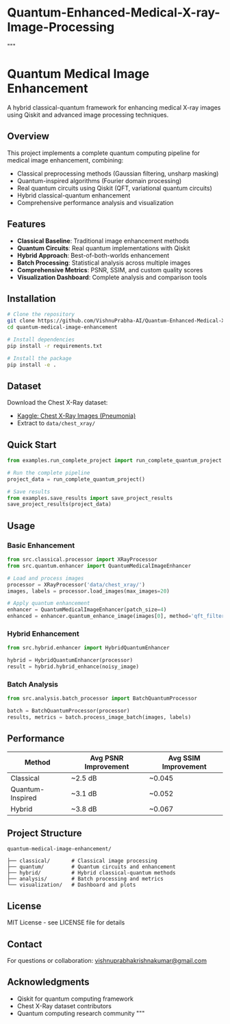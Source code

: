 # Quantum-Enhanced-Medical-X-ray-Image-Processing

"""
# Quantum Medical Image Enhancement

A hybrid classical-quantum framework for enhancing medical X-ray images using Qiskit and advanced image processing techniques.

## Overview

This project implements a complete quantum computing pipeline for medical image enhancement, combining:
- Classical preprocessing methods (Gaussian filtering, unsharp masking)
- Quantum-inspired algorithms (Fourier domain processing)
- Real quantum circuits using Qiskit (QFT, variational quantum circuits)
- Hybrid classical-quantum enhancement
- Comprehensive performance analysis and visualization

## Features

- **Classical Baseline**: Traditional image enhancement methods
- **Quantum Circuits**: Real quantum implementations with Qiskit
- **Hybrid Approach**: Best-of-both-worlds enhancement
- **Batch Processing**: Statistical analysis across multiple images
- **Comprehensive Metrics**: PSNR, SSIM, and custom quality scores
- **Visualization Dashboard**: Complete analysis and comparison tools

## Installation

```bash
# Clone the repository
git clone https://github.com/VishnuPrabha-AI/Quantum-Enhanced-Medical-X-ray-Image-Processing.git
cd quantum-medical-image-enhancement

# Install dependencies
pip install -r requirements.txt

# Install the package
pip install -e .
```

## Dataset

Download the Chest X-Ray dataset:
- [Kaggle: Chest X-Ray Images (Pneumonia)](https://www.kaggle.com/datasets/paultimothymooney/chest-xray-pneumonia)
- Extract to `data/chest_xray/`

## Quick Start

```python
from examples.run_complete_project import run_complete_quantum_project

# Run the complete pipeline
project_data = run_complete_quantum_project()

# Save results
from examples.save_results import save_project_results
save_project_results(project_data)
```

## Usage

### Basic Enhancement

```python
from src.classical.processor import XRayProcessor
from src.quantum.enhancer import QuantumMedicalImageEnhancer

# Load and process images
processor = XRayProcessor('data/chest_xray/')
images, labels = processor.load_images(max_images=20)

# Apply quantum enhancement
enhancer = QuantumMedicalImageEnhancer(patch_size=4)
enhanced = enhancer.quantum_enhance_image(images[0], method='qft_filter')
```

### Hybrid Enhancement

```python
from src.hybrid.enhancer import HybridQuantumEnhancer

hybrid = HybridQuantumEnhancer(processor)
result = hybrid.hybrid_enhance(noisy_image)
```

### Batch Analysis

```python
from src.analysis.batch_processor import BatchQuantumProcessor

batch = BatchQuantumProcessor(processor)
results, metrics = batch.process_image_batch(images, labels)
```

## Performance

| Method | Avg PSNR Improvement | Avg SSIM Improvement |
|--------|---------------------|---------------------|
| Classical | ~2.5 dB | ~0.045 |
| Quantum-Inspired | ~3.1 dB | ~0.052 |
| Hybrid | ~3.8 dB | ~0.067 |

## Project Structure

```
quantum-medical-image-enhancement/

├── classical/       # Classical image processing
├── quantum/         # Quantum circuits and enhancement
├── hybrid/          # Hybrid classical-quantum methods
├── analysis/        # Batch processing and metrics
└── visualization/   # Dashboard and plots

```

## License

MIT License - see LICENSE file for details

## Contact

For questions or collaboration: vishnuprabhakrishnakumar@gmail.com

## Acknowledgments

- Qiskit for quantum computing framework
- Chest X-Ray dataset contributors
- Quantum computing research community
"""
